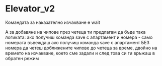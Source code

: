 # Elevator_v2

Командата за наказателно изчакване е wait

А за добавяне на чипове през четеца ти предлагам да бъде така логиката:
ако получиш команда save с апартамент и номера - само номерата въвеждаш
ако получиш команда save с апартамент БЕЗ номера да четеш доближените чипове до четеца за време,
двойно на времето на изчакване, което сме задали
и след това си ги връжаш в обратен режим
